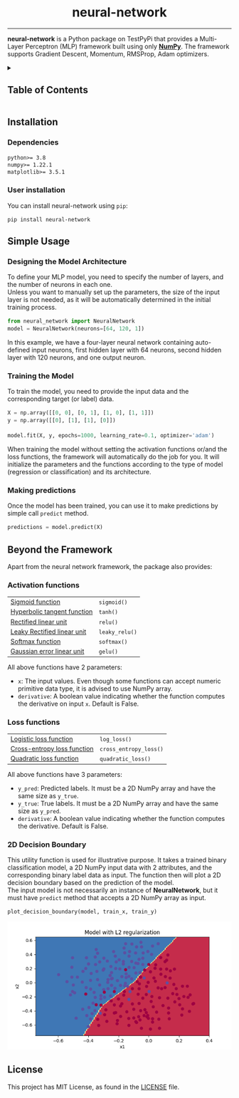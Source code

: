 <h1 align="center">neural-network</h1>

---
**neural-network** is a Python package on TestPyPi that provides a 
Multi-Layer Perceptron (MLP) framework built using only [**NumPy**](https://numpy.org/doc/stable/). 
The framework supports Gradient Descent, Momentum, RMSProp, Adam optimizers.
<!-- TABLE OF CONTENTS -->
<details>
  <summary><h2>Table of Contents</h2></summary>
  <ol>
    <li><a href="#installation">Installation</a>
      <ul>
        <li><a href="#dependencies">Dependencies</a></li>
        <li><a href="#user-installation">User installation</a></li>
      </ul>
    </li>
    <li><a href="#simple-usage">Simple Usage</a>
      <ul>
        <li><a href="#designing-the-model-architecture">Designing the Model Architecture</a></li>
        <li><a href="#training-the-model">Training the Model</a></li>
        <li><a href="#making-predictions">Making predictions</a></li>
      </ul>
    </li>
    <li><a href="#beyond-the-framework">Beyond the Framework</a>
      <ul>
        <li><a href="#activation-functions">Activation functions</a></li>
        <li><a href="#loss-functions">Loss functions</a></li>
        <li><a href="#2d-decision-boundary">2D Decision Boundary</a></li>
      </ul>
    </li>
    <li><a href="#license">License</a></li>
  </ol>
</details>

## Installation

### Dependencies
```
python>= 3.8
numpy>= 1.22.1
matplotlib>= 3.5.1 
```

### User installation
You can install neural-network using `pip`:
```
pip install neural-network
```

## Simple Usage

### Designing the Model Architecture
To define your MLP model, you need to specify the number of layers, and the number of neurons in each one. \
Unless you want to manually set up the parameters, the size of the input layer is not needed, as it will be automatically determined in the initial training process.
```python
from neural_network import NeuralNetwork
model = NeuralNetwork(neurons=[64, 120, 1])
```
In this example, we have a four-layer neural network containing auto-defined input neurons, 
first hidden layer with 64 neurons, second hidden layer with 120 neurons, and one output neuron.

### Training the Model
To train the model, you need to provide the input data and the corresponding target (or label) data.
```python
X = np.array([[0, 0], [0, 1], [1, 0], [1, 1]])
y = np.array([[0], [1], [1], [0]])

model.fit(X, y, epochs=1000, learning_rate=0.1, optimizer='adam')
```
When training the model without setting the activation functions or/and the loss functions, the framework will automatically do the job for you. It will initialize the parameters and the functions according to the type of model (regression or classification) and its architecture.

### Making predictions
Once the model has been trained, you can use it to make predictions by simple call `predict` method.
```python
predictions = model.predict(X)
```

## Beyond the Framework
Apart from the neural network framework, the package also provides:
### Activation functions
<table>
<tr>
    <td><a href="https://en.wikipedia.org/wiki/Sigmoid_function">Sigmoid function</a></td>
    <td><code>sigmoid()</code></td>
</tr>
<tr>
    <td><a href="https://www.medcalc.org/manual/tanh-function.php">Hyperbolic tangent function</a></td>
    <td><code>tanh()</code></td>
</tr>
<tr>
    <td><a href="https://paperswithcode.com/method/relu">Rectified linear unit</a></td>
    <td><code>relu()</code></td>
</tr>
<tr>
    <td><a href="https://paperswithcode.com/method/leaky-relu">Leaky Rectified linear unit</a></td>
    <td><code>leaky_relu()</code></td>
</tr>
<tr>
    <td><a href="https://en.wikipedia.org/wiki/Softmax_function">Softmax function</a></td>
    <td><code>softmax()</code></td>
</tr>
<tr>
    <td><a href="https://paperswithcode.com/method/gelu">Gaussian error linear unit</a></td>
    <td><code>gelu()</code></td>
</tr>
</table>

All above functions have 2 parameters:
* `x`: The input values. Even though some functions can accept numeric primitive data type,
  it is advised to use NumPy array.
* `derivative`: A boolean value indicating whether the function computes the derivative on input `x`. Default is False.

### Loss functions
<table>
<tr>
    <td><a href="">Logistic loss function</a></td>
    <td><code>log_loss()</code></td>
</tr>
<tr>
    <td><a href="">Cross-entropy loss function</a></td>
    <td><code>cross_entropy_loss()</code></td>
</tr>
<tr>
    <td><a href="">Quadratic loss function</a></td>
    <td><code>quadratic_loss()</code></td>
</tr>
</table>

All above functions have 3 parameters:
* `y_pred`: Predicted labels. It must be a 2D NumPy array and have the same size as `y_true`.
* `y_true`: True labels. It must be a 2D NumPy array and have the same size as `y_pred`.
* `derivative`: A boolean value indicating whether the function computes the derivative. Default is False.

### 2D Decision Boundary
This utility function is used for illustrative purpose. It takes a trained binary classification model, a 2D NumPy input data with 2 attributes, and the corresponding binary label data as input. The function then will plot a 2D decision boundary based on the prediction of the model. \
The input model is not necessarily an instance of **NeuralNetwork**, but it must have `predict`
method that accepts a 2D NumPy array as input.
```python
plot_decision_boundary(model, train_x, train_y)
```
<p align="center">
  <img src="img/Figure_1.png">
</p>

## License
This project has MIT License, as found in the [LICENSE](LICENSE) file.